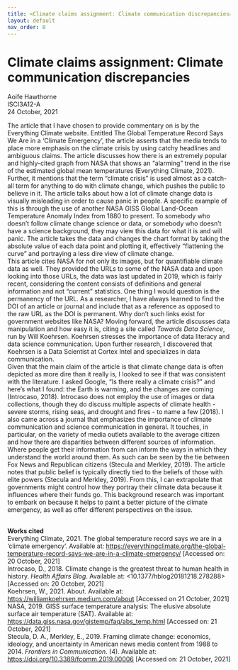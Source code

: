```yaml
---
title: <Climate claims assignment: Climate communication discrepancies>
layout: default
nav_order: 8
---
```


  # Climate claims assignment: Climate communication discrepancies
  Aoife Hawthorne<br>
  ISCI3A12-A<br>
  24 October, 2021<br>
  
  The article that I have chosen to provide commentary on is by the Everything Climate website. Entitled The Global Temperature Record Says We Are in a ‘Climate Emergency’, the article asserts that the media tends to place more emphasis on the climate crisis by using catchy headlines and ambiguous claims. The article discusses how there is an extremely popular and highly-cited graph from NASA that shows an “alarming” trend in the rise of the estimated global mean temperatures (Everything Climate, 2021). Further, it mentions that the term “climate crisis” is used almost as a catch-all term for anything to do with climate change, which pushes the public to believe in it. The article talks about how a lot of climate change data is visually misleading in order to cause panic in people. A specific example of this is through the use of another NASA GISS Global Land-Ocean Temperature Anomaly Index from 1880 to present. To somebody who doesn’t follow climate change science or data, or somebody who doesn’t have a science background, they may view this data for what it is and will panic. The article takes the data and changes the chart format by taking the absolute value of each data point and plotting it, effectively “flattening the curve” and portraying a less dire view of climate change.<br>
This article cites NASA for not only its images, but for quantifiable climate data as well. They provided the URLs to some of the NASA data and upon looking into those URLs, the data was last updated in 2019, which is fairly recent, considering the content consists of definitions and general information and not “current” statistics. One thing I would question is the permanency of the URL. As a researcher, I have always learned to find the DOI of an article or journal and include that as a reference as opposed to the raw URL as the DOI is permanent. Why don’t such links exist for government websites like NASA? Moving forward, the article discusses data manipulation and how easy it is, citing a site called *Towards Data Science*, run by Will Koehrsen. Koehrsen stresses the importance of data literacy and data science communication. Upon further research, I discovered that Koehrsen is a Data Scientist at Cortex Intel and specializes in data communication.<br>
Given that the main claim of the article is that climate change data is often depicted as more dire than it really is, I looked to see if that was consistent with the literature. I asked Google, “Is there really a climate crisis?” and here’s what I found: the Earth is warming, and the changes are coming (Introcaso, 2018). Introcaso does not employ the use of images or data collections, though they do discuss multiple aspects of climate health - severe storms, rising seas, and drought and fires - to name a few (2018). I also came across a journal that emphasizes the importance of climate communication and science communication in general. It touches, in particular, on the variety of media outlets available to the average citizen and how there are disparities between different sources of information. Where people get their information from can inform the ways in which they understand the world around them. As such can be seen by the tie between Fox News and Republican citizens (Stecula and Merkley, 2019). The article notes that public belief is typically directly tied to the beliefs of those with elite powers (Stecula and Merkley, 2019). From this, I can extrapolate that governments might control how they portray their climate data because it influences where their funds go. This background research was important to embark on because it helps to paint a better picture of the climate emergency, as well as offer different perspectives on the issue.<br><br>

<b>Works cited</b><br>
Everything Climate, 2021. The global temperature record says we are in a ‘climate emergency’. Available at: <https://everythingclimate.org/the-global-temperature-record-says-we-are-in-a-climate-emergency/> [Accessed on: 20 October, 2021]<br>
Introcaso, D., 2018. Climate change is the greatest threat to human health in history. *Health Affairs Blog*. Available at: <10.1377/hblog20181218.278288> [Accessed on: 20 October, 2021]<br>
Koehrsen, W., 2021. About. Available at: <https://williamkoehrsen.medium.com/about> [Accessed on 21 October, 2021]<br>
NASA, 2019. GISS surface temperature analysis: The elusive absolute surface air temperature (SAT). Available at: <https://data.giss.nasa.gov/gistemp/faq/abs_temp.html> [Accessed on: 21 October, 2021]<br>
Stecula, D. A., Merkley, E., 2019. Framing climate change: economics, ideology, and uncertainty in American news media content from 1988 to 2014. *Frontiers in Communication*. (4). Available at: <https://doi.org/10.3389/fcomm.2019.00006> [Accessed on: 21 October, 2021]

  
